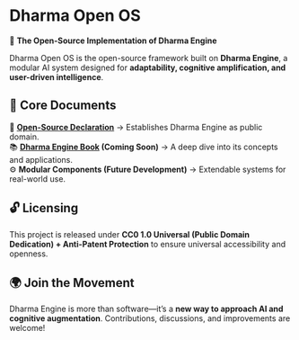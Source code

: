 # Dharma Open OS  
🚀 **The Open-Source Implementation of Dharma Engine**  

Dharma Open OS is the open-source framework built on **Dharma Engine**, a modular AI system designed for **adaptability, cognitive amplification, and user-driven intelligence**.  

## 📜 Core Documents  
📖 **[Open-Source Declaration](./Dharma_OpenOS_Declaration.md)** → Establishes Dharma Engine as public domain.  
📚 **[Dharma Engine Book](./Dharma_Engine_Book.md) (Coming Soon)** → A deep dive into its concepts and applications.  
⚙️ **Modular Components (Future Development)** → Extendable systems for real-world use.  

## 🔓 Licensing  
This project is released under **CC0 1.0 Universal (Public Domain Dedication) + Anti-Patent Protection** to ensure universal accessibility and openness.  

## 🌍 Join the Movement  
Dharma Engine is more than software—it’s a **new way to approach AI and cognitive augmentation**. Contributions, discussions, and improvements are welcome!  
